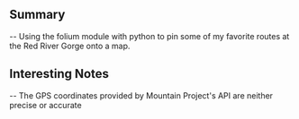 ## Summary

-- Using the folium module with python to pin some of my favorite routes at the Red River Gorge onto a map.

## Interesting Notes

-- The GPS coordinates provided by Mountain Project's API are neither precise or accurate
